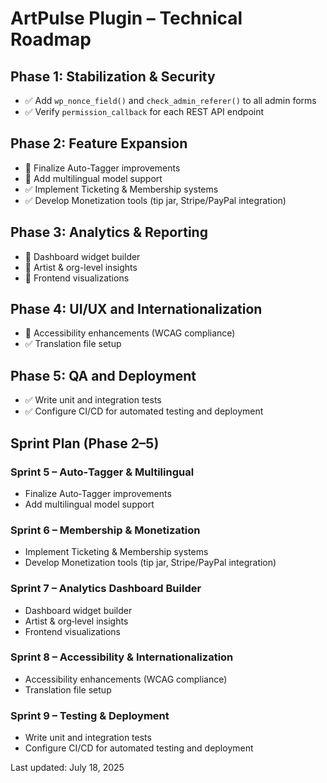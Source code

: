 # ArtPulse Plugin – Technical Roadmap

## Phase 1: Stabilization & Security
- ✅ Add `wp_nonce_field()` and `check_admin_referer()` to all admin forms
- ✅ Verify `permission_callback` for each REST API endpoint

## Phase 2: Feature Expansion
- 🔄 Finalize Auto-Tagger improvements
- 🔄 Add multilingual model support
- ✅ Implement Ticketing & Membership systems
- ✅ Develop Monetization tools (tip jar, Stripe/PayPal integration)

## Phase 3: Analytics & Reporting
- 🔲 Dashboard widget builder
- 🔲 Artist & org-level insights
- 🔲 Frontend visualizations

## Phase 4: UI/UX and Internationalization
- 🔲 Accessibility enhancements (WCAG compliance)
- ✅ Translation file setup

## Phase 5: QA and Deployment
- ✅ Write unit and integration tests
- ✅ Configure CI/CD for automated testing and deployment

## Sprint Plan (Phase 2–5)

### Sprint 5 – Auto‑Tagger & Multilingual
- Finalize Auto‑Tagger improvements
- Add multilingual model support

### Sprint 6 – Membership & Monetization
- Implement Ticketing & Membership systems
- Develop Monetization tools (tip jar, Stripe/PayPal integration)

### Sprint 7 – Analytics Dashboard Builder
- Dashboard widget builder
- Artist & org‑level insights
- Frontend visualizations

### Sprint 8 – Accessibility & Internationalization
- Accessibility enhancements (WCAG compliance)
- Translation file setup

### Sprint 9 – Testing & Deployment
- Write unit and integration tests
- Configure CI/CD for automated testing and deployment

Last updated: July 18, 2025
